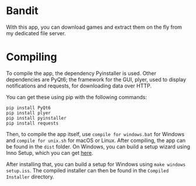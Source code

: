 # Bandit

With this app, you can download games and extract them on the fly from my dedicated file server.

# Compiling

To compile the app, the dependency Pyinstaller is used.
Other dependencies are PyQt6; the framework for the GUI, plyer, used to display notifications and requests, for downloading data over HTTP.

You can get these using pip with the following commands:

```
pip install PyQt6
pip install plyer
pip install pyinstaller
pip install requests
```

Then, to compile the app itself, use `compile for windows.bat` for Windows and `compile for unix.sh` for macOS or Linux. After compiling, the app can be found in the `dist` folder. On Windows, you can build a setup wizard using Inno Setup, which you can get [here](https://jrsoftware.org/isinfo.php).

After installing that, you can build a setup for Windows using `make windows setup.iss`. The compiled installer can then be found in the `Compiled Installer` directory.